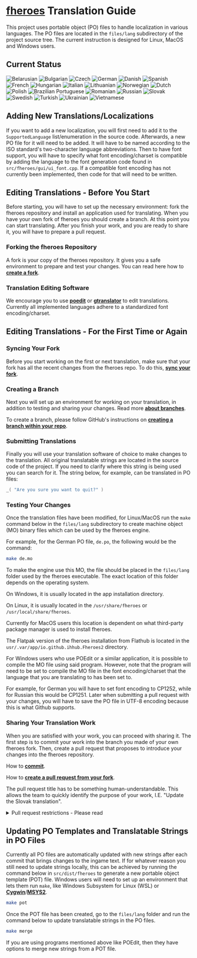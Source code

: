 # [fheroes](README.md) Translation Guide

This project uses portable object (PO) files to handle localization in various languages. The PO files are located in the `files/lang`
subdirectory of the project source tree. The current instruction is designed for Linux, MacOS and Windows users.

## Current Status

![Belarusian](https://img.shields.io/endpoint?url=https://ihhub.github.io/fheroes/json/lang_be.json)
![Bulgarian](https://img.shields.io/endpoint?url=https://ihhub.github.io/fheroes/json/lang_bg.json)
![Czech](https://img.shields.io/endpoint?url=https://ihhub.github.io/fheroes/json/lang_cs.json)
![German](https://img.shields.io/endpoint?url=https://ihhub.github.io/fheroes/json/lang_de.json)
![Danish](https://img.shields.io/endpoint?url=https://ihhub.github.io/fheroes/json/lang_dk.json)
![Spanish](https://img.shields.io/endpoint?url=https://ihhub.github.io/fheroes/json/lang_es.json)
![French](https://img.shields.io/endpoint?url=https://ihhub.github.io/fheroes/json/lang_fr.json)
![Hungarian](https://img.shields.io/endpoint?url=https://ihhub.github.io/fheroes/json/lang_hu.json)
![Italian](https://img.shields.io/endpoint?url=https://ihhub.github.io/fheroes/json/lang_it.json)
![Lithuanian](https://img.shields.io/endpoint?url=https://ihhub.github.io/fheroes/json/lang_lt.json)
![Norwegian](https://img.shields.io/endpoint?url=https://ihhub.github.io/fheroes/json/lang_nb.json)
![Dutch](https://img.shields.io/endpoint?url=https://ihhub.github.io/fheroes/json/lang_nl.json)
![Polish](https://img.shields.io/endpoint?url=https://ihhub.github.io/fheroes/json/lang_pl.json)
![Brazilian Portuguese](https://img.shields.io/endpoint?url=https://ihhub.github.io/fheroes/json/lang_pt.json)
![Romanian](https://img.shields.io/endpoint?url=https://ihhub.github.io/fheroes/json/lang_ro.json)
![Russian](https://img.shields.io/endpoint?url=https://ihhub.github.io/fheroes/json/lang_ru.json)
![Slovak](https://img.shields.io/endpoint?url=https://ihhub.github.io/fheroes/json/lang_sk.json)
![Swedish](https://img.shields.io/endpoint?url=https://ihhub.github.io/fheroes/json/lang_sv.json)
![Turkish](https://img.shields.io/endpoint?url=https://ihhub.github.io/fheroes/json/lang_tr.json)
![Ukrainian](https://img.shields.io/endpoint?url=https://ihhub.github.io/fheroes/json/lang_uk.json)
![Vietnamese](https://img.shields.io/endpoint?url=https://ihhub.github.io/fheroes/json/lang_vi.json)

## Adding New Translations/Localizations

If you want to add a new localization, you will first need to add it to the `SupportedLanguage` list/enumeration in the source code.
Afterwards, a new PO file for it will need to be added. It will have to be named according to the ISO standard's two-character
language abbreviations. Then to have font support, you will have to specify what font encoding/charset is compatible by adding
the language to the font generation code found in `src/fheroes/gui/ui_font.cpp`. If a compatible font encoding has not currently
been implemented, then code for that will need to be written.

## Editing Translations - Before You Start

Before starting, you will have to set up the necessary environment: fork the fheroes repository and install an application used
for translating. When you have your own fork of fheroes you should create a branch. At this point you can start translating.
After you finish your work, and you are ready to share it, you will have to prepare a pull request.

### Forking the fheroes Repository

A fork is your copy of the fheroes repository. It gives you a safe environment to prepare and test your changes.
You can read here how to [**create a fork**](https://docs.github.com/en/get-started/quickstart/fork-a-repo).

### Translation Editing Software

We encourage you to use [**poedit**](https://poedit.net/) or [**gtranslator**](https://wiki.gnome.org/Apps/Gtranslator) to
edit translations. Currently all implemented languages adhere to a standardized font encoding/charset.

## Editing Translations - For the First Time or Again

### Syncing Your Fork

Before you start working on the first or next translation, make sure that your fork has all the recent changes from the fheroes repo.
To do this, [**sync your fork**](https://docs.github.com/en/pull-requests/collaborating-with-pull-requests/working-with-forks/syncing-a-fork).

### Creating a Branch

Next you will set up an environment for working on your translation, in addition to testing and sharing your changes.
Read more [**about branches**](https://docs.github.com/en/pull-requests/collaborating-with-pull-requests/proposing-changes-to-your-work-with-pull-requests/about-branches).

To create a branch, please follow GitHub's instructions on
[**creating a branch within your repo**](https://docs.github.com/en/pull-requests/collaborating-with-pull-requests/proposing-changes-to-your-work-with-pull-requests/creating-and-deleting-branches-within-your-repository).

### Submitting Translations

Finally you will use your translation software of choice to make changes to the translation. All original translatable strings are
located in the source code of the project. If you need to clarify where this string is being used you can search for it.
The string below, for example, can be translated in PO files:

```cpp
_( "Are you sure you want to quit?" )
```

### Testing Your Changes

Once the translation files have been modified, for Linux/MacOS run the `make` command below in the `files/lang` subdirectory to create
machine object (MO) binary files which can be used by the fheroes engine.

For example, for the German PO file, `de.po`, the following would be the command:

```bash
make de.mo
```

To make the engine use this MO, the file should be placed in the `files/lang` folder used by the fheroes executable.
The exact location of this folder depends on the operating system.

On Windows, it is usually located in the app installation directory.

On Linux, it is usually located in the `/usr/share/fheroes` or `/usr/local/share/fheroes`.

Currently for MacOS users this location is dependent on what third-party package manager is used to install fheroes.

The Flatpak version of the fheroes installation from Flathub is located in the `usr/.var/app/io.github.ihhub.Fheroes2` directory.

For Windows users who use POEdit or a similar application, it is possible to compile the MO file using said program. However, note that
the program will need to be set to compile the MO file in the font encoding/charset that the language that you are translating to has been
set to.

For example, for German you will have to set font encoding to CP1252, while for Russian this would be CP1251. Later when submitting
a pull request with your changes, you will have to save the PO file in UTF-8 encoding because this is what Github supports.

### Sharing Your Translation Work

When you are satisfied with your work, you can proceed with sharing it. The first step is to commit your work into the branch you made of
your own fheroes fork. Then, create a pull request that proposes to introduce your changes into the fheroes repository.

How to [**commit**](https://github.com/git-guides/git-commit).

How to [**create a pull request from your fork**](https://docs.github.com/en/pull-requests/collaborating-with-pull-requests/proposing-changes-to-your-work-with-pull-requests/creating-a-pull-request-from-a-fork).

The pull request title has to be something human-understandable. This allows the team to quickly identify the purpose of
your work, I.E. "Update the Slovak translation".

<details>

<summary>Pull request restrictions - Please read</summary>

The fheroes team has set a maximum of 400 total modified lines for any pull request for translations. For contributors wanting to
add translated lines to a new language this has a maximum of 30 total modified lines for that first pull request.

These limitations have been set because every pull request needs to be reviewed by our team, and so changing too many lines at once will only slow this
process down. In addition, GitHub becomes increasingly difficult to navigate once too many changes, comments and so on are present within the
same pull request page, further slowing down the process of reviewing it.

Furthermore, we have decided on a minimum amount of 15 changed strings for a translation pull request. For languages that have translations that are more
or less complete, less than this amount can be accepted.

Preferably a pull request should contain a small amount of changes, about 100 lines, all focused on translating a specific part of the game - for
example creature names or castle buildings.

</details>

## Updating PO Templates and Translatable Strings in PO Files

Currently all PO files are automatically updated with new strings after each commit that brings changes to the ingame text. If for whatever reason
you still need to update strings locally, this can be achieved by running the command below in `src/dist/fheroes` to generate a new portable object
template (POT) file. Windows users will need to set up an environment that lets them run `make`, like Windows Subsystem for Linux (WSL) or
[**Cygwin**](https://www.cygwin.com/)/[**MSYS2**](https://www.msys2.org/).

```bash
make pot
```

Once the POT file has been created, go to the `files/lang` folder and run the command below to update translatable strings in the PO files.

```bash
make merge
```

If you are using programs mentioned above like POEdit, then they have options to merge new strings from a POT file.
